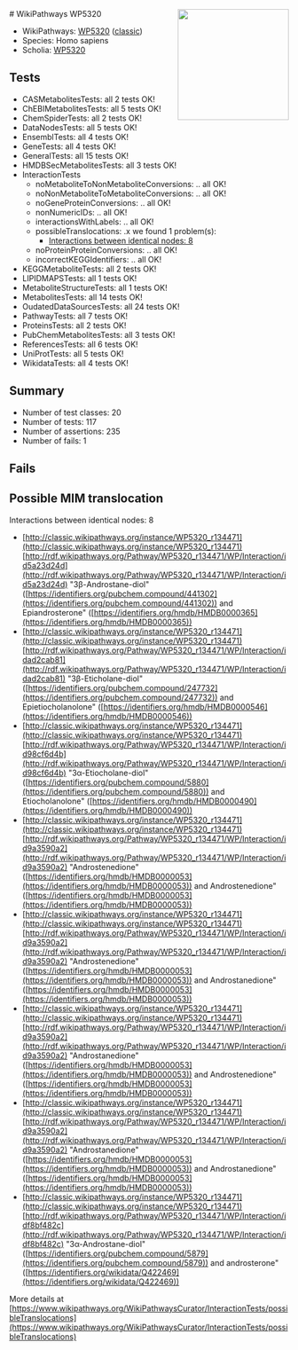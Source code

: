 <img style="float: right; width: 200px" src="https://upload.wikimedia.org/wikipedia/commons/thumb/8/83/Wplogo_with_text_500.png/640px-Wplogo_with_text_500.png" />
# WikiPathways WP5320

* WikiPathways: [WP5320](https://wikipathways.org/pathways/WP5320) ([classic](https://classic.wikipathways.org/instance/WP5320))
* Species: Homo sapiens
* Scholia: [WP5320](https://scholia.toolforge.org/wikipathways/WP5320)
## Tests
* CASMetabolitesTests: all 2 tests OK!
* ChEBIMetabolitesTests: all 5 tests OK!
* ChemSpiderTests: all 2 tests OK!
* DataNodesTests: all 5 tests OK!
* EnsemblTests: all 4 tests OK!
* GeneTests: all 4 tests OK!
* GeneralTests: all 15 tests OK!
* HMDBSecMetabolitesTests: all 3 tests OK!
* InteractionTests
    * noMetaboliteToNonMetaboliteConversions: .. all OK!
    * noNonMetaboliteToMetaboliteConversions: .. all OK!
    * noGeneProteinConversions: .. all OK!
    * nonNumericIDs: .. all OK!
    * interactionsWithLabels: .. all OK!
    * possibleTranslocations: .x we found 1 problem(s):
        * [Interactions between identical nodes: 8](#1c11820d)
    * noProteinProteinConversions: .. all OK!
    * incorrectKEGGIdentifiers: .. all OK!
* KEGGMetaboliteTests: all 2 tests OK!
* LIPIDMAPSTests: all 1 tests OK!
* MetaboliteStructureTests: all 1 tests OK!
* MetabolitesTests: all 14 tests OK!
* OudatedDataSourcesTests: all 24 tests OK!
* PathwayTests: all 7 tests OK!
* ProteinsTests: all 2 tests OK!
* PubChemMetabolitesTests: all 3 tests OK!
* ReferencesTests: all 6 tests OK!
* UniProtTests: all 5 tests OK!
* WikidataTests: all 4 tests OK!


## Summary

* Number of test classes: 20
* Number of tests: 117
* Number of assertions: 235
* Number of fails: 1

## Fails

<a name="1c11820d" />

## Possible MIM translocation

Interactions between identical nodes: 8

* [http://classic.wikipathways.org/instance/WP5320_r134471](http://classic.wikipathways.org/instance/WP5320_r134471) [http://rdf.wikipathways.org/Pathway/WP5320_r134471/WP/Interaction/id5a23d24d](http://rdf.wikipathways.org/Pathway/WP5320_r134471/WP/Interaction/id5a23d24d) "3β-Androstane-diol" ([https://identifiers.org/pubchem.compound/441302](https://identifiers.org/pubchem.compound/441302)) and 
Epiandrosterone" ([https://identifiers.org/hmdb/HMDB0000365](https://identifiers.org/hmdb/HMDB0000365))
* [http://classic.wikipathways.org/instance/WP5320_r134471](http://classic.wikipathways.org/instance/WP5320_r134471) [http://rdf.wikipathways.org/Pathway/WP5320_r134471/WP/Interaction/idad2cab81](http://rdf.wikipathways.org/Pathway/WP5320_r134471/WP/Interaction/idad2cab81) "3β-Eticholane-diol" ([https://identifiers.org/pubchem.compound/247732](https://identifiers.org/pubchem.compound/247732)) and 
Epietiocholanolone" ([https://identifiers.org/hmdb/HMDB0000546](https://identifiers.org/hmdb/HMDB0000546))
* [http://classic.wikipathways.org/instance/WP5320_r134471](http://classic.wikipathways.org/instance/WP5320_r134471) [http://rdf.wikipathways.org/Pathway/WP5320_r134471/WP/Interaction/id98cf6d4b](http://rdf.wikipathways.org/Pathway/WP5320_r134471/WP/Interaction/id98cf6d4b) "3α-Etiocholane-diol" ([https://identifiers.org/pubchem.compound/5880](https://identifiers.org/pubchem.compound/5880)) and 
Etiocholanolone" ([https://identifiers.org/hmdb/HMDB0000490](https://identifiers.org/hmdb/HMDB0000490))
* [http://classic.wikipathways.org/instance/WP5320_r134471](http://classic.wikipathways.org/instance/WP5320_r134471) [http://rdf.wikipathways.org/Pathway/WP5320_r134471/WP/Interaction/id9a3590a2](http://rdf.wikipathways.org/Pathway/WP5320_r134471/WP/Interaction/id9a3590a2) "Androstenedione" ([https://identifiers.org/hmdb/HMDB0000053](https://identifiers.org/hmdb/HMDB0000053)) and 
Androstenedione" ([https://identifiers.org/hmdb/HMDB0000053](https://identifiers.org/hmdb/HMDB0000053))
* [http://classic.wikipathways.org/instance/WP5320_r134471](http://classic.wikipathways.org/instance/WP5320_r134471) [http://rdf.wikipathways.org/Pathway/WP5320_r134471/WP/Interaction/id9a3590a2](http://rdf.wikipathways.org/Pathway/WP5320_r134471/WP/Interaction/id9a3590a2) "Androstenedione" ([https://identifiers.org/hmdb/HMDB0000053](https://identifiers.org/hmdb/HMDB0000053)) and 
Androstanedione" ([https://identifiers.org/hmdb/HMDB0000053](https://identifiers.org/hmdb/HMDB0000053))
* [http://classic.wikipathways.org/instance/WP5320_r134471](http://classic.wikipathways.org/instance/WP5320_r134471) [http://rdf.wikipathways.org/Pathway/WP5320_r134471/WP/Interaction/id9a3590a2](http://rdf.wikipathways.org/Pathway/WP5320_r134471/WP/Interaction/id9a3590a2) "Androstanedione" ([https://identifiers.org/hmdb/HMDB0000053](https://identifiers.org/hmdb/HMDB0000053)) and 
Androstenedione" ([https://identifiers.org/hmdb/HMDB0000053](https://identifiers.org/hmdb/HMDB0000053))
* [http://classic.wikipathways.org/instance/WP5320_r134471](http://classic.wikipathways.org/instance/WP5320_r134471) [http://rdf.wikipathways.org/Pathway/WP5320_r134471/WP/Interaction/id9a3590a2](http://rdf.wikipathways.org/Pathway/WP5320_r134471/WP/Interaction/id9a3590a2) "Androstanedione" ([https://identifiers.org/hmdb/HMDB0000053](https://identifiers.org/hmdb/HMDB0000053)) and 
Androstanedione" ([https://identifiers.org/hmdb/HMDB0000053](https://identifiers.org/hmdb/HMDB0000053))
* [http://classic.wikipathways.org/instance/WP5320_r134471](http://classic.wikipathways.org/instance/WP5320_r134471) [http://rdf.wikipathways.org/Pathway/WP5320_r134471/WP/Interaction/idf8bf482c](http://rdf.wikipathways.org/Pathway/WP5320_r134471/WP/Interaction/idf8bf482c) "3α-Androstane-diol" ([https://identifiers.org/pubchem.compound/5879](https://identifiers.org/pubchem.compound/5879)) and 
androsterone" ([https://identifiers.org/wikidata/Q422469](https://identifiers.org/wikidata/Q422469))


More details at [https://www.wikipathways.org/WikiPathwaysCurator/InteractionTests/possibleTranslocations](https://www.wikipathways.org/WikiPathwaysCurator/InteractionTests/possibleTranslocations)

